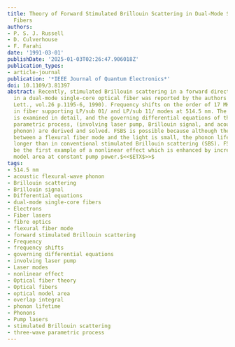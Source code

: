 ```yaml
---
title: Theory of Forward Stimulated Brillouin Scattering in Dual-Mode Single-Core
  Fibers
authors:
- P. S. J. Russell
- D. Culverhouse
- F. Farahi
date: '1991-03-01'
publishDate: '2025-01-03T02:26:47.906018Z'
publication_types:
- article-journal
publication: '*IEEE Journal of Quantum Electronics*'
doi: 10.1109/3.81397
abstract: Recently, stimulated Brillouin scattering in a forward direction (FSBS)
  in a dual-mode single-core optical fiber was reported by the authors (see Electron
  Lett., vol.26 p.1195-6, 1990). Frequency shifts on the order of 17 MHz were seen
  in fiber supporting LP/sub 01/ and LP/sub 11/ modes at 514.5 nm. The phenomenon
  is examined in detail, and the governing differential equations of the three-wave
  parametric process, (involving laser pump, Brillouin signal, and acoustic flexural-wave
  phonon) are derived and solved. FSBS is possible because although the overlap integral
  between a flexural fiber mode and the light is small, the phonon lifetime is much
  longer than in conventional stimulated Brillouin scattering (SBS). FSBS may also
  be the first example of a nonlinear effect which is enhanced by increasing the optical
  model area at constant pump power.$<<$ETX$>>$
tags:
- 514.5 nm
- acoustic flexural-wave phonon
- Brillouin scattering
- Brillouin signal
- Differential equations
- dual-mode single-core fibers
- Electrons
- Fiber lasers
- fibre optics
- flexural fiber mode
- forward stimulated Brillouin scattering
- Frequency
- frequency shifts
- governing differential equations
- involving laser pump
- Laser modes
- nonlinear effect
- Optical fiber theory
- Optical fibers
- optical model area
- overlap integral
- phonon lifetime
- Phonons
- Pump lasers
- stimulated Brillouin scattering
- three-wave parametric process
---
```

